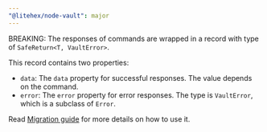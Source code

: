 ```yaml
---
"@litehex/node-vault": major
---
```


BREAKING: The responses of commands are wrapped in a record with type of `SafeReturn<T, VaultError>`. 

This record contains two properties:

- `data`: The `data` property for successful responses. The value depends on the command.
- `error`: The `error` property for error responses. The type is `VaultError`, which is a subclass of `Error`.

Read [Migration guide](https://github.com/shahradelahi/node-vault/wiki/Migration) for more details on how to use it.

